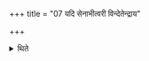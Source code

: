 +++
title = "07 यदि सेनाभीत्वरी विन्देतेन्द्राय"

+++

<details><summary>थिते</summary>

यदि सेनाभीत्वरी विन्देतेन्द्राय जयत एकादशकपालम् ७
</details>
